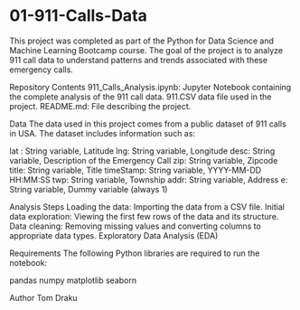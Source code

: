 # 01-911-Calls-Data
This project was completed as part of the Python for Data Science and Machine Learning Bootcamp course. The goal of the project is to analyze 911 call data to understand patterns and trends associated with these emergency calls.

Repository Contents
911_Calls_Analysis.ipynb: Jupyter Notebook containing the complete analysis of the 911 call data.
911.CSV  data file used in the project.
README.md: File describing the project.

Data
The data used in this project comes from a public dataset of 911 calls in  USA. The dataset includes information such as:

lat : String variable, Latitude
lng: String variable, Longitude
desc: String variable, Description of the Emergency Call
zip: String variable, Zipcode
title: String variable, Title
timeStamp: String variable, YYYY-MM-DD HH:MM:SS
twp: String variable, Township
addr: String variable, Address
e: String variable, Dummy variable (always 1)

Analysis Steps
Loading the data: Importing the data from a CSV file.
Initial data exploration: Viewing the first few rows of the data and its structure.
Data cleaning: Removing missing values and converting columns to appropriate data types.
Exploratory Data Analysis (EDA)

Requirements
The following Python libraries are required to run the notebook:

pandas
numpy
matplotlib
seaborn

Author Tom Draku
